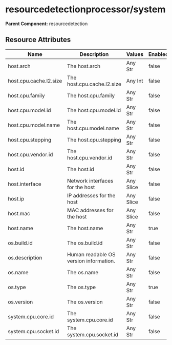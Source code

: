 [comment]: <> (Code generated by mdatagen. DO NOT EDIT.)

# resourcedetectionprocessor/system

**Parent Component:** resourcedetection

## Resource Attributes

| Name | Description | Values | Enabled |
| ---- | ----------- | ------ | ------- |
| host.arch | The host.arch | Any Str | false |
| host.cpu.cache.l2.size | The host.cpu.cache.l2.size | Any Int | false |
| host.cpu.family | The host.cpu.family | Any Str | false |
| host.cpu.model.id | The host.cpu.model.id | Any Str | false |
| host.cpu.model.name | The host.cpu.model.name | Any Str | false |
| host.cpu.stepping | The host.cpu.stepping | Any Str | false |
| host.cpu.vendor.id | The host.cpu.vendor.id | Any Str | false |
| host.id | The host.id | Any Str | false |
| host.interface | Network interfaces for the host | Any Slice | false |
| host.ip | IP addresses for the host | Any Slice | false |
| host.mac | MAC addresses for the host | Any Slice | false |
| host.name | The host.name | Any Str | true |
| os.build.id | The os.build.id | Any Str | false |
| os.description | Human readable OS version information. | Any Str | false |
| os.name | The os.name | Any Str | false |
| os.type | The os.type | Any Str | true |
| os.version | The os.version | Any Str | false |
| system.cpu.core.id | The system.cpu.core.id | Any Str | false |
| system.cpu.socket.id | The system.cpu.socket.id | Any Str | false |
